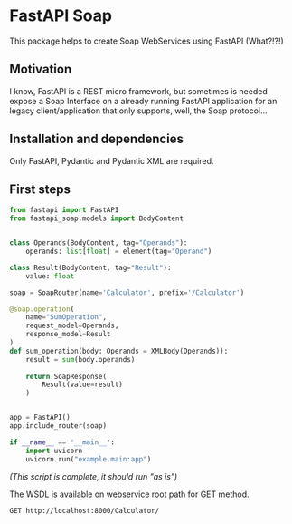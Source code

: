 # FastAPI Soap

This package helps to create Soap WebServices using FastAPI (What?!?!)

## Motivation
I know, FastAPI is a REST micro framework, but sometimes is needed expose a Soap Interface on a already running FastAPI application for an legacy client/application that only supports, well, the Soap protocol...

## Installation and dependencies
Only FastAPI, Pydantic and Pydantic XML are required.


## First steps

```python
from fastapi import FastAPI
from fastapi_soap.models import BodyContent


class Operands(BodyContent, tag="Operands"):
    operands: list[float] = element(tag="Operand")

class Result(BodyContent, tag="Result"):
    value: float

soap = SoapRouter(name='Calculator', prefix='/Calculator')

@soap.operation(
    name="SumOperation",
    request_model=Operands,
    response_model=Result
)
def sum_operation(body: Operands = XMLBody(Operands)):
    result = sum(body.operands)
    
    return SoapResponse(
        Result(value=result)
    )


app = FastAPI()
app.include_router(soap)

if __name__ == '__main__':
    import uvicorn
    uvicorn.run("example.main:app")
```
_(This script is complete, it should run "as is")_


The WSDL is available on webservice root path for GET method.
```
GET http://localhost:8000/Calculator/
```

